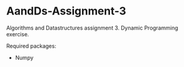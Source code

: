 # AandDs-Assignment-3
Algorithms and Datastructures assignment 3. 
Dynamic Programming exercise.

Required packages:
- Numpy
